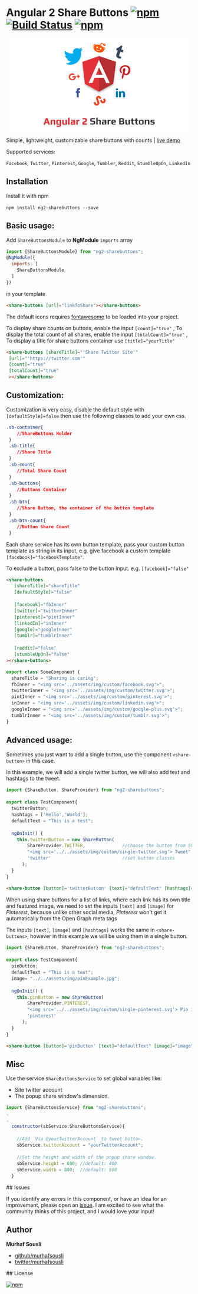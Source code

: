 # Angular 2 Share Buttons [![npm](https://img.shields.io/npm/v/ng2-sharebuttons.svg?maxAge=2592000?style=plastic)](https://www.npmjs.com/package/ng2-sharebuttons) [![Build Status](https://travis-ci.org/MurhafSousli/ng2-sharebuttons.svg?branch=master)](https://travis-ci.org/MurhafSousli/ng2-sharebuttons) [![npm](https://img.shields.io/npm/dt/ng2-sharebuttons.svg?maxAge=2592000?style=plastic)](https://www.npmjs.com/package/ng2-sharebuttons)

![Angular 2 Share Buttons cover](/assets/cover.PNG?raw=true "Optional Title")

Simple, lightweight, customizable share buttons with counts | [live demo](https://murhafsousli.github.io/ng2-sharebuttons/)

Supported services:

`Facebook`, `Twitter`, `Pinterest`, `Google`, `Tumbler`, `Reddit`, `StumbleUpOn`, `LinkedIn`

## Installation

Install it with npm

`npm install ng2-sharebuttons --save`

## Basic usage:

Add `ShareButtonsModule` to **NgModule** `imports` array

```javascript
import {ShareButtonsModule} from "ng2-sharebuttons";
@NgModule({
  imports: [
    ShareButtonsModule
  ]
})
```

in your template

```html
<share-buttons [url]="linkToShare"></share-buttons>
```

The default icons requires [fontawesome](http://fontawesome.io/) to be loaded into your project.

To display share counts on buttons, enable the input `[count]="true"` , To display the total count of all shares, enable the input `[totalCount]="true"` , To display a title for share buttons container use `[title]="yourTitle"`

```html
<share-buttons [shareTitle]="'Share Twitter Site'"
 [url]="'https://twitter.com'"
 [count]="true"
 [totalCount]="true"
 ></share-buttons>
```

## Customization:

Customization is very easy, disable the default style with `[defaultStyle]=false` then use the following classes to add your own css.

```css
.sb-container{
    //ShareButtons Holder
 }
 .sb-title{
    //Share Title
 }
 .sb-count{
    //Total Share Count
 }
 .sb-buttons{
    //Buttons Container
 }
 .sb-btn{
    //Share Button, the container of the button template 
 }
 .sb-btn-count{
    //Button Share Count
 }
```
Each share service has its own button template, pass your custom button template as string in its input, e.g. give facebook a custom template `[facebook]="facebookTemplate"`.

To exclude a button, pass false to the button input. e.g. `[facebook]="false"`

```html
<share-buttons
   [shareTitle]="shareTitle"
   [defaultStyle]="false"

   [facebook]="fbInner"
   [twitter]="twitterInner"
   [pinterest]="pintInner"
   [linkedIn]="inInner"
   [google]="googleInner"
   [tumblr]="tumblrInner"

   [reddit]="false"
   [stumbleUpOn]="false"
></share-buttons>
```
```javascript
export class SomeComponent {
  shareTitle = "Sharing is caring";
  fbInner = "<img src='../assets/img/custom/facebook.svg'>";
  twitterInner = "<img src='../assets/img/custom/twitter.svg'>";
  pintInner = "<img src='../assets/img/custom/pinterest.svg'>";
  inInner = "<img src='../assets/img/custom/linkedin.svg'>";
  googleInner = "<img src='../assets/img/custom/google-plus.svg'>";
  tumblrInner = "<img src='../assets/img/custom/tumblr.svg'>";
}
```

## Advanced usage:

Sometimes you just want to add a single button, use the component `<share-button>` in this case.

In this example, we will add a single twitter button, we will also add text and hashtags to the tweet.

```javascript
import {ShareButton, ShareProvider} from "ng2-sharebuttons";
  
export class TestComponent{
  twitterButton;
  hashtags = ['Hello','World'];
  defaultText = "This is a test";
  
  ngOnInit() {
    this.twitterButton = new ShareButton(
        ShareProvider.TWITTER,              //choose the button from ShareProvider
        "<img src='../../assets/img/custom/single-twitter.svg'> Tweet",    //set button template
        'twitter'                           //set button classes
      );
  }
}
```
```html
<share-button [button]='twitterButton' [text]="defaultText" [hashtags]="hashtags"></share-button>
```

When using share buttons for a list of links, where each link has its own title and featured image, we need to set the inputs `[text]` and `[image]` for *Pinterest*, because unlike other social media, *Pinterest* won't get it automatically from the Open Graph meta tags

The inputs `[text]`, `[image]` and `[hashtags]` works the same in `<share-buttons>`, however in this example we will be using them in a single button.

```javascript
import {ShareButton, ShareProvider} from "ng2-sharebuttons";
  
export class TestComponent{
  pinButton;
  defaultText = "This is a test";
  image= "../../assets/img/pinExample.jpg";
  
  ngOnInit() {
    this.pinButton = new ShareButton(
        ShareProvider.PINTEREST,
        "<img src='../../assets/img/custom/single-pinterest.svg'> Pin it",
        'pinterest'
      );
  }
}
```

```html
<share-button [button]='pinButton' [text]="defaultText" [image]="image"></share-button>
```

## Misc

Use the service `ShareButtonsService` to set global variables like:

 - Site twitter account
 - The popup share window's dimension.

```javascript
import {ShareButtonsService} from "ng2-sharebuttons";
.
.
  constructor(sbService:ShareButtonsService){

    //Add `Via @yourTwitterAccount` to tweet button. 
    sbService.twitterAccount = "yourTwitterAccount";

    //Set the height and width of the popup share window.
    sbService.height = 600; //default: 400
    sbService.width = 800;  //default: 500
  }
```

<a name="issues"/>
## Issues


If you identify any errors in this component, or have an idea for an improvement, please open an [issue](https://github.com/MurhafSousli/ng2-sharebuttons/issues). I am excited to see what the community thinks of this project, and I would love your input!

## Author

 **Murhaf Sousli**

 - [github/murhafsousli](https://github.com/MurhafSousli)
 - [twitter/murhafsousli](https://twitter.com/MurhafSousli)

<a name="license"/>
## License

[![npm](https://img.shields.io/npm/l/express.svg?maxAge=2592000)](/LICENSE)
